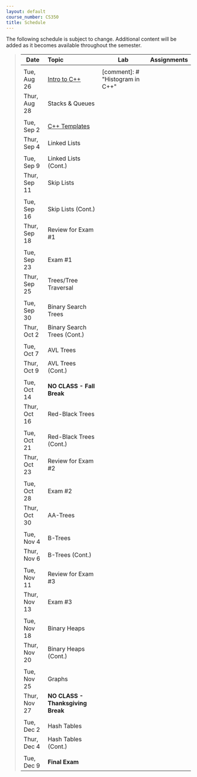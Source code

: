 ```yaml
---
layout: default
course_number: CS350
title: Schedule
---
```


The following schedule is subject to change.
Additional content will be added as it becomes available throughout the semester.


>| **Date**       | **Topic**                                      |  **Lab**                                 |  **Assignments**                  |
>| ---------------|:-----------------------------------------------|------------------------------------------|-----------------------------------|
>||||
>| Tue, Aug 26    |  [Intro to C++](lectures/intro_to_C++.html)    |  [comment]: # "Histogram in C++"                        |                                   |
>| Thur, Aug 28   |  Stacks & Queues                               |  <!--Postfix expression evaluator-->     |  <!--Integer Array Stack (Due Sep 3)-->  |
>||||
>| Tue, Sep 2     |  [C++ Templates](lectures/C++_templates.html)  |  <!--Value semantics in C++-->           |                                   |
>| Thur, Sep 4    |  Linked Lists                                  |  <!--Benchmarking vector and list-->     |  <!--Doubly Linked List (Due Sep 15)-->  |
>||||
>| Tue, Sep 9     |  Linked Lists (Cont.)                          |  <!--Linked list implementation-->       |                                   |
>| Thur, Sep 11   |  Skip Lists                                    |               <!---->                    |                                   |
>||||
>| Tue, Sep 16    |  Skip Lists (Cont.)                            |               <!---->                    |  <!--Skip List (Due Sep 24)-->           |
>| Thur, Sep 18   |  Review for Exam #1                            |               <!---->                    |                                   |
>||||
>| Tue, Sep 23    |  Exam #1                                       |               <!---->                    |                                   |
>| Thur, Sep 25   |  Trees/Tree Traversal                          |               <!---->                    |                                   |
>||||
>| Tue, Sep 30    |  Binary Search Trees                           |  <!--Binary tree traversal algorithms--> |  <!--Random Art (Due Oct 6)-->           |
>| Thur, Oct 2    |  Binary Search Trees (Cont.)                   |  <!--Binary search trees-->              |                                   |
>||||
>| Tue, Oct 7     |  AVL Trees                                     |               <!---->                    |  <!--Binary Search Tree (Due Oct 22)-->  |
>| Thur, Oct 9    |  AVL Trees (Cont.)                             |               <!---->                    |                                   |
>||||
>| Tue, Oct 14    |  **NO CLASS - Fall Break**                     |               <!---->                    |                                   |
>| Thur, Oct 16   |  Red-Black Trees                               |               <!---->                    |                                   |
>||||
>| Tue, Oct 21    |  Red-Black Trees (Cont.)                       |               <!---->                    |                                   |
>| Thur, Oct 23   |  Review for Exam #2                            |               <!---->                    |                                   |
>||||
>| Tue, Oct 28    |  Exam #2                                       |               <!---->                    |                                   |
>| Thur, Oct 30   |  AA-Trees                                      |               <!---->                    |  <!--AA Tree (Due Nov 10)-->             |
>||||
>| Tue, Nov 4     |  B-Trees                                       |               <!---->                    |                                   |
>| Thur, Nov 6    |  B-Trees (Cont.)                               |               <!---->                    |                                   |
>||||
>| Tue, Nov 11    |  Review for Exam #3                            |               <!---->                    |                                   |
>| Thur, Nov 13   |  Exam #3                                       |               <!---->                    |                                   |
>||||
>| Tue, Nov 18    |  Binary Heaps                                  |               <!---->                    |  <!--Binary Heap (Due Nov 26)-->         |
>| Thur, Nov 20   |  Binary Heaps (Cont.)                          |               <!---->                    |                                   |
>||||
>| Tue, Nov 25    |  Graphs                                        |               <!---->                    |                                   |
>| Thur, Nov 27   |  **NO CLASS - Thanksgiving Break**             |               <!---->                    |                                   |
>||||
>| Tue, Dec 2     |  Hash Tables                                   |               <!---->                    |  <!--Hash Table (Due Dec 8)-->           |
>| Thur, Dec 4    |  Hash Tables (Cont.)                           |               <!---->                    |                                   |
>||||
>| Tue, Dec 9     |  **Final Exam**                                |               <!---->                    |                                   |



<!-- vim:set wrap: ­-->
<!-- vim:set linebreak: -->
<!-- vim:set nolist: -->
